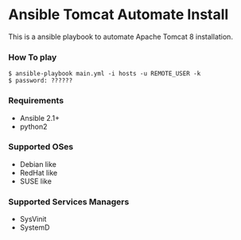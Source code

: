 # Ansible Tomcat Automate Install
This is a ansible playbook to automate Apache Tomcat 8 installation.

### How To play

 ```shellscript
 $ ansible-playbook main.yml -i hosts -u REMOTE_USER -k
 $ password: ??????
 ```

### Requirements

 - Ansible 2.1+
 - python2

### Supported OSes

 - Debian like
 - RedHat like
 - SUSE like

### Supported Services Managers

 - SysVinit
 - SystemD
